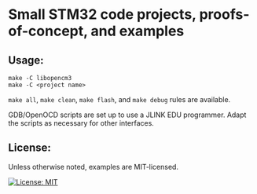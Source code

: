 # Small STM32 code projects, proofs-of-concept, and examples

## Usage:
```
make -C libopencm3
make -C <project name>
```

`make all`, `make clean`, `make flash`, and `make debug` rules are available.

GDB/OpenOCD scripts are set up to use a JLINK EDU programmer. Adapt the scripts
as necessary for other interfaces.

## License:
Unless otherwise noted, examples are MIT-licensed.

[![License: MIT](https://img.shields.io/badge/License-MIT-yellow.svg)](https://opensource.org/licenses/MIT)
